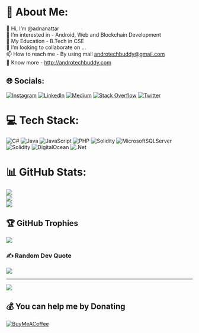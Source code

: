 # 💫 About Me:
👋 Hi, I’m @adnanattar<br>👀 I’m interested in - Android, Web and Blockchain Development <br>🌱 My Education - B.Tech in CSE<br>💞️ I’m looking to collaborate on ...<br>📫 How to reach me - By using mail androtechbuddy@gmail.com<br>🚀 Know more - http://androtechbuddy.com


## 🌐 Socials:
[![Instagram](https://img.shields.io/badge/Instagram-%23E4405F.svg?logo=Instagram&logoColor=white)](https://instagram.com/the.ad100) [![LinkedIn](https://img.shields.io/badge/LinkedIn-%230077B5.svg?logo=linkedin&logoColor=white)](https://linkedin.com/in/adnanattar) [![Medium](https://img.shields.io/badge/Medium-12100E?logo=medium&logoColor=white)](https://medium.com/@androtechbuddy) [![Stack Overflow](https://img.shields.io/badge/-Stackoverflow-FE7A16?logo=stack-overflow&logoColor=white)](https://stackoverflow.com/users/adnan-attar) [![Twitter](https://img.shields.io/badge/Twitter-%231DA1F2.svg?logo=Twitter&logoColor=white)](https://twitter.com/Mr_ad100) 

# 💻 Tech Stack:
![C#](https://img.shields.io/badge/c%23-%23239120.svg?style=for-the-badge&logo=c-sharp&logoColor=white) ![Java](https://img.shields.io/badge/java-%23ED8B00.svg?style=for-the-badge&logo=java&logoColor=white) ![JavaScript](https://img.shields.io/badge/javascript-%23323330.svg?style=for-the-badge&logo=javascript&logoColor=%23F7DF1E) ![PHP](https://img.shields.io/badge/php-%23777BB4.svg?style=for-the-badge&logo=php&logoColor=white) ![Solidity](https://img.shields.io/badge/Solidity-%23363636.svg?style=for-the-badge&logo=solidity&logoColor=white) ![MicrosoftSQLServer](https://img.shields.io/badge/Microsoft%20SQL%20Sever-CC2927?style=for-the-badge&logo=microsoft%20sql%20server&logoColor=white) ![Solidity](https://img.shields.io/badge/Solidity-%23363636.svg?style=for-the-badge&logo=solidity&logoColor=white) ![DigitalOcean](https://img.shields.io/badge/DigitalOcean-%230167ff.svg?style=for-the-badge&logo=digitalOcean&logoColor=white) ![.Net](https://img.shields.io/badge/.NET-5C2D91?style=for-the-badge&logo=.net&logoColor=white)
# 📊 GitHub Stats:
![](https://github-readme-stats.vercel.app/api?username=adnanattar&theme=dark&hide_border=false&include_all_commits=true&count_private=true)<br/>
![](https://github-readme-streak-stats.herokuapp.com/?user=adnanattar&theme=dark&hide_border=false)<br/>
![](https://github-readme-stats.vercel.app/api/top-langs/?username=adnanattar&theme=dark&hide_border=false&include_all_commits=true&count_private=true&layout=compact)

## 🏆 GitHub Trophies
![](https://github-profile-trophy.vercel.app/?username=adnanattar&theme=monokai&no-frame=true&no-bg=true&margin-w=4)

### ✍️ Random Dev Quote
![](https://quotes-github-readme.vercel.app/api?type=horizontal&theme=radical)

---
[![](https://visitcount.itsvg.in/api?id=adnanattar&icon=1&color=0)](https://visitcount.itsvg.in)

  ## 💰 You can help me by Donating
  [![BuyMeACoffee](https://img.shields.io/badge/Buy%20Me%20a%20Coffee-ffdd00?style=for-the-badge&logo=buy-me-a-coffee&logoColor=black)](https://buymeacoffee.com/adnanattar) 

  
<!-- Proudly created with GPRM ( https://gprm.itsvg.in ) -->
